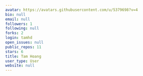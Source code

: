 ```yaml
---
avatar: https://avatars.githubusercontent.com/u/5379698?v=4
bio: null
email: null
followers: 1
following: null
forks: 2
login: tamhd
open_issues: null
public_repos: 11
stars: 6
title: Tam Hoang
user_type: User
website: null
---
```

